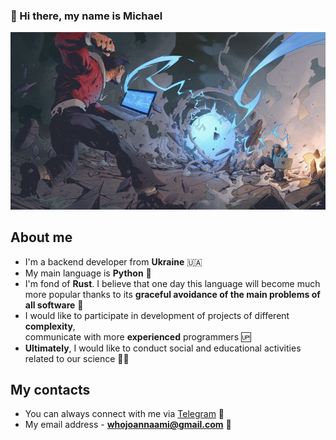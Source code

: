 ### 👋 Hi there, my name is Michael

<p align="center">
  <img src="pic.jpg" alt="Beautiful profile picture"/>
</p>

## About me
* I'm a backend developer from **Ukraine** 🇺🇦
* My main language is **Python** 🐍
* I'm fond of **Rust**. I believe that one day this language will become much   
  more popular thanks to its **graceful avoidance of the main problems of all software** 👏
* I would like to participate in development of projects of different **complexity**,  
  communicate with more **experienced** programmers 🆙
* **Ultimately**, I would like to conduct social and educational activities related to our science 👨‍💻

## My contacts
* You can always connect with me via [Telegram](https://t.me/joannachael) 📲
* My email address - **whojoannaami@gmail.com** 📩
